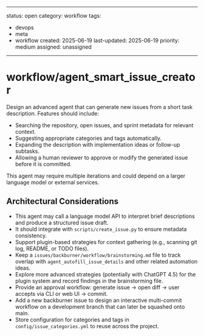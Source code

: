 ---
status: open
category: workflow
tags:
  - devops
  - meta
  - workflow
created: 2025-06-19
last-updated: 2025-06-19
priority: medium
assigned: unassigned
------------------------

# workflow/agent_smart_issue_creator

Design an advanced agent that can generate new issues from a short task
description. Features should include:

- Searching the repository, open issues, and sprint metadata for
  relevant context.
- Suggesting appropriate categories and tags automatically.
- Expanding the description with implementation ideas or follow-up
  subtasks.
- Allowing a human reviewer to approve or modify the generated issue
  before it is committed.

This agent may require multiple iterations and could depend on a larger
language model or external services.

## Architectural Considerations

- This agent may call a language model API to interpret brief descriptions and produce a structured issue draft.
- It should integrate with `scripts/create_issue.py` to ensure metadata consistency.
- Support plugin-based strategies for context gathering (e.g., scanning git log, README, or TODO files).
- Keep a `issues/backburner/workflow/brainstorming.md` file to track overlap with
  `agent_autofill_issue_details` and other related automation ideas.
- Explore more advanced strategies (potentially with ChatGPT&nbsp;4.5) for the
  plugin system and record findings in the brainstorming file.
- Provide an approval workflow: generate issue -> open diff -> user accepts via CLI or web UI -> commit.
- Add a new backburner issue to design an interactive multi-commit workflow on a
  development branch that can later be squashed onto main.
- Store configuration for categories and tags in `config/issue_categories.yml` to reuse across the project.
